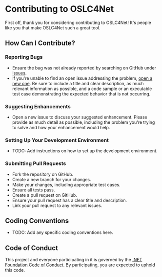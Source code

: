 # Contributing to OSLC4Net

First off, thank you for considering contributing to OSLC4Net! It's people like you that make OSLC4Net such a great tool.

## How Can I Contribute?

### Reporting Bugs
- Ensure the bug was not already reported by searching on GitHub under [Issues](https://github.com/oslc/oslc4net/issues).
- If you're unable to find an open issue addressing the problem, [open a new one](https://github.com/oslc/oslc4net/issues/new). Be sure to include a title and clear description, as much relevant information as possible, and a code sample or an executable test case demonstrating the expected behavior that is not occurring.

### Suggesting Enhancements
- Open a new issue to discuss your suggested enhancement. Please provide as much detail as possible, including the problem you're trying to solve and how your enhancement would help.

### Setting Up Your Development Environment
- TODO: Add instructions on how to set up the development environment.

### Submitting Pull Requests
- Fork the repository on GitHub.
- Create a new branch for your changes.
- Make your changes, including appropriate test cases.
- Ensure all tests pass.
- Create a pull request on GitHub.
- Ensure your pull request has a clear title and description.
- Link your pull request to any relevant issues.

## Coding Conventions
- TODO: Add any specific coding conventions here.

## Code of Conduct
This project and everyone participating in it is governed by the [.NET Foundation Code of Conduct](https://dotnetfoundation.org/about/policies/code-of-conduct). By participating, you are expected to uphold this code.
